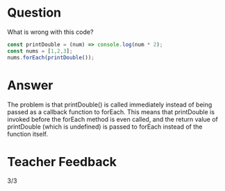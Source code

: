 # Question
What is wrong with this code?

```js
const printDouble = (num) => console.log(num * 2);
const nums = [1,2,3];
nums.forEach(printDouble());
```

# Answer

The problem is that printDouble() is called immediately instead of being passed as a callback function to forEach. This means that printDouble is invoked before the forEach method is even called, and the return value of printDouble (which is undefined) is passed to forEach instead of the function itself.

# Teacher Feedback
3/3